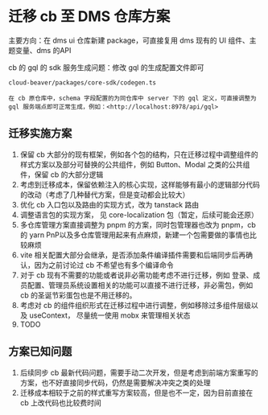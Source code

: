 # 迁移 cb 至 DMS 仓库方案

主要方向：在 dms ui 仓库新建 package，可直接复用 dms 现有的 UI 组件、主题变量、dms 的API

cb 的 gql 的 sdk 服务生成问题：修改 gql 的生成配置文件即可

   `cloud-beaver/packages/core-sdk/codegen.ts`

    在 cb 原仓库中，schema 字段配置的为同仓库中 server 下的 gql 定义，可直接调整为 gql 服务端点即可正常生成，例如：<http://localhost:8978/api/gql>

## 迁移实施方案

1. 保留 cb 大部分的现有框架，例如各个包的结构，只在迁移过程中调整组件的样式方案以及部分可替换的公共组件，例如 Button、Modal 之类的公共组件，保留 cb 的大部分逻辑
2. 考虑到迁移成本，保留依赖注入的核心实现，这样能够有最小的逻辑部分代码的改动（考虑了几种替代方案，但是变动都会比较大）
3. 优化 cb 入口包以及路由的实现方式，改为 tanstack 路由
4. 调整语言包的实现方案， 见 core-localization 包（暂定，后续可能会还原）
5. 多仓库管理方案直接调整为 pnpm 的方案，同时包管理器也改为 pnpm，cb 的 yarn PnP以及多仓库管理用起来有点麻烦，新建一个包需要做的事情也比较麻烦
6. vite 相关配置大部分会继承，是否添加条件编译插件需要和后端同步后再确认，因为之前讨论过 cb 不希望也有多个编译命令
7. 对于 cb 现有不需要的功能或者说非必需功能考虑不进行迁移，例如 登录、成员配置、管理员系统设置相关的功能可以直接不进行迁移，非必需包，例如 cb 的圣诞节彩蛋包也是不用迁移的。
8. 考虑对 cb 的组件组织形式在迁移过程中进行调整，例如移除过多组件层级以及 useContext， 尽量统一使用 mobx 来管理相关状态
9. TODO

## 方案已知问题

1. 后续同步 cb 最新代码问题，需要手动二次开发，但是考虑到前端方案重写的方案，也不好直接同步代码，仍然是需要解决冲突之类的处理
2. 迁移成本相较于之前的样式重写方案较高，但是也不一定，因为目前直接在 cb 上改代码也比较费时间

